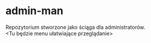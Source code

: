 # admin-man

Repozytorium stworzone jako ściąga dla administratorów.<br>
<Tu będzie menu ułatwiające przeglądanie>
